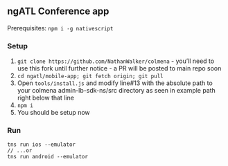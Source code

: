 ## ngATL Conference app

Prerequisites: `npm i -g nativescript`

### Setup

1. `git clone https://github.com/NathanWalker/colmena`  - you’ll need to use this fork until further notice - a PR will be posted to main repo soon
2. `cd ngatl/mobile-app; git fetch origin; git pull`
3. Open `tools/install.js` and modify line#13 with the absolute path to your colmena admin-lb-sdk-ns/src directory as seen in example path right below that line
4. `npm i`
5. You should be setup now

### Run

```
tns run ios --emulator
// ...or
tns run android --emulator
```


